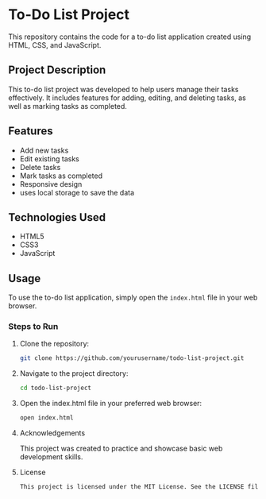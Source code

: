 # To-Do List Project

This repository contains the code for a to-do list application created using HTML, CSS, and JavaScript.

## Project Description

This to-do list project was developed to help users manage their tasks effectively. It includes features for adding, editing, and deleting tasks, as well as marking tasks as completed.

## Features

- Add new tasks
- Edit existing tasks
- Delete tasks
- Mark tasks as completed
- Responsive design
- uses local storage to save the data

## Technologies Used

- HTML5
- CSS3
- JavaScript

## Usage

To use the to-do list application, simply open the `index.html` file in your web browser.

### Steps to Run

1. Clone the repository:
   ```bash
   git clone https://github.com/yourusername/todo-list-project.git
2. Navigate to the project directory:
   ```bash
   cd todo-list-project
3. Open the index.html file in your preferred web browser:
   ```bash
   open index.html
4. Acknowledgements

   This project was created to practice and showcase basic web development skills.

5. License
   ```bash
   This project is licensed under the MIT License. See the LICENSE file for details.


